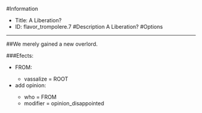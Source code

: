 #Information
 - Title: A Liberation?
 - ID: flavor_trompolere.7
#Description
A Liberation?
#Options

___
##We merely gained a new overlord.

###Efects:<ul><li>FROM:</li><ul><li>vassalize = ROOT</li></ul><li>add opinion:</li><ul><li>who = FROM</li><li>modifier = opinion_disappointed</li></ul></ul>
